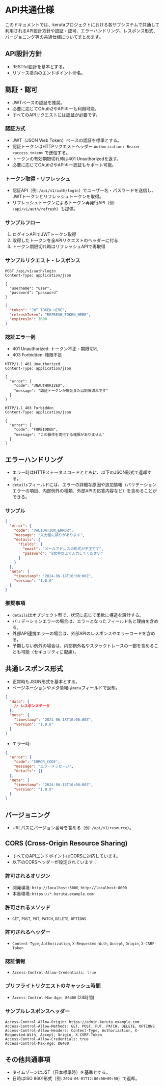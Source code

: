 # API共通仕様

このドキュメントでは、kerutaプロジェクトにおける各サブシステムで共通して利用されるAPI設計方針や認証・認可、エラーハンドリング、レスポンス形式、バージョニング等の共通仕様についてまとめます。

## API設計方針
- RESTful設計を基本とする。
- リソース指向のエンドポイント命名。

## 認証・認可
- JWTベースの認証を推奨。
- 必要に応じてOAuth2やAPIキーも利用可能。
- すべてのAPIリクエストには認証が必要です。

### 認証方式
- JWT（JSON Web Token）ベースの認証を標準とする。
- 認証トークンはHTTPリクエストヘッダー `Authorization: Bearer <access_token>` で送信する。
- トークンの有効期限切れ時は401 Unauthorizedを返す。
- 必要に応じてOAuth2やAPIキー認証もサポート可能。

### トークン取得・リフレッシュ
- 認証API（例: `/api/v1/auth/login`）でユーザー名・パスワードを送信し、JWTトークンとリフレッシュトークンを取得。
- リフレッシュトークンによるトークン再発行API（例: `/api/v1/auth/refresh`）も提供。

### サンプルフロー
1. ログインAPIでJWTトークン取得
2. 取得したトークンを全APIリクエストのヘッダーに付与
3. トークン期限切れ時はリフレッシュAPIで再取得

### サンプルリクエスト・レスポンス
```http
POST /api/v1/auth/login
Content-Type: application/json

{
  "username": "user",
  "password": "password"
}
```
```json
{
  "token": "JWT_TOKEN_HERE",
  "refreshToken": "REFRESH_TOKEN_HERE",
  "expiresIn": 3600
}
```

### 認証エラー例
- 401 Unauthorized: トークン不正・期限切れ
- 403 Forbidden: 権限不足

```http
HTTP/1.1 401 Unauthorized
Content-Type: application/json

{
  "error": {
    "code": "UNAUTHORIZED",
    "message": "認証トークンが無効または期限切れです"
  }
}
```

```http
HTTP/1.1 403 Forbidden
Content-Type: application/json

{
  "error": {
    "code": "FORBIDDEN",
    "message": "この操作を実行する権限がありません"
  }
}
```

## エラーハンドリング
- エラー時はHTTPステータスコードとともに、以下のJSON形式で返却する。
- `details`フィールドには、エラーの詳細な原因や追加情報（バリデーションエラーの項目、内部例外の種類、外部APIの応答内容など）を含めることができる。

### サンプル
```json
{
  "error": {
    "code": "VALIDATION_ERROR",
    "message": "入力値に誤りがあります",
    "details": {
      "fields": {
        "email": "メールアドレスの形式が不正です",
        "password": "8文字以上で入力してください"
      }
    }
  },
  "meta": {
    "timestamp": "2024-06-18T10:00:00Z",
    "version": "1.0.0"
  }
}
```

### 推奨事項
- `details`はオブジェクト型で、状況に応じて柔軟に構造を設計する。
- バリデーションエラーの場合は、エラーとなったフィールド名と理由を含める。
- 外部API連携エラーの場合は、外部APIのレスポンスやエラーコードを含める。
- 予期しない例外の場合は、内部例外名やスタックトレースの一部を含めることも可能（セキュリティに配慮）。

## 共通レスポンス形式
- 正常時もJSON形式を基本とする。
- ページネーションやメタ情報は`meta`フィールドで返却。

```json
{
  "data": {
    // レスポンスデータ
  },
  "meta": {
    "timestamp": "2024-06-18T10:00:00Z",
    "version": "1.0.0"
  }
}
```

- エラー時:
```json
{
  "error": {
    "code": "ERROR_CODE",
    "message": "エラーメッセージ",
    "details": {}
  },
  "meta": {
    "timestamp": "2024-06-18T10:00:00Z",
    "version": "1.0.0"
  }
}
```

## バージョニング
- URLパスにバージョン番号を含める（例: `/api/v1/resource`）。

## CORS (Cross-Origin Resource Sharing)
- すべてのAPIエンドポイントはCORSに対応しています。
- 以下のCORSヘッダーが設定されています：

### 許可されるオリジン
- 開発環境: `http://localhost:3000`, `http://localhost:8000`
- 本番環境: `https://*.keruta.example.com`

### 許可されるメソッド
- `GET`, `POST`, `PUT`, `PATCH`, `DELETE`, `OPTIONS`

### 許可されるヘッダー
- `Content-Type`, `Authorization`, `X-Requested-With`, `Accept`, `Origin`, `X-CSRF-Token`

### 認証情報
- `Access-Control-Allow-Credentials: true`

### プリフライトリクエストのキャッシュ時間
- `Access-Control-Max-Age: 86400` (24時間)

### サンプルレスポンスヘッダー
```http
Access-Control-Allow-Origin: https://admin.keruta.example.com
Access-Control-Allow-Methods: GET, POST, PUT, PATCH, DELETE, OPTIONS
Access-Control-Allow-Headers: Content-Type, Authorization, X-Requested-With, Accept, Origin, X-CSRF-Token
Access-Control-Allow-Credentials: true
Access-Control-Max-Age: 86400
```

## その他共通事項
- タイムゾーンはJST（日本標準時）を基準とする。
- 日時はISO 8601形式（例: `2024-06-01T12:00:00+09:00`）で返却。 
